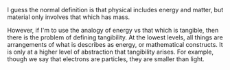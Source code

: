 I guess the normal definition is that physical includes energy and matter, but material only involves that which has mass.

However, if I'm to use the analogy of energy vs that which is tangible, then there is the problem of defining tangibility. At the lowest levels, all things are arrangements of what is describes as energy, or mathematical constructs. It is only at a higher level of abstraction that tangibility arises. For example, though we say that electrons are particles, they are smaller than light.